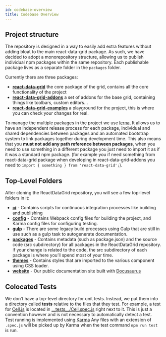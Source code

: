 ```yaml
---
id: codebase-overview
title: Codebase Overview
---
```


## Project structure
The repository is designed in a way to easily add extra features without adding bloat to the main react-data-grid package. As such, we have decided to adopt a monorepository structure, allowing us to publish individual npm packages within the same repository. Each publishable package lives as a separate folder in the `packages` folder. 

Currently there are three packages:
- [**react-data-grid**](https://www.npmjs.com/package/react-data-grid) the core package of the grid, contains all the core functionality of the project
- [**react-data-grid-addons**](https://www.npmjs.com/package/react-data-grid-addons) a set of addons for the base grid, containing things like toolbars, custom editors...
- [**react-data-grid-examples**](https://www.npmjs.com/package/react-data-grid-examples) a playground for the project, this is where you can check your changes for real.

To manage the multiple packages in the project we use [lerna](https://lernajs.io/), It allows us to have an independent release process for each package,
individual and shared dependencies between packages and an automated bootstrap system to link packages together during development time.
This also means that you **must not add any path reference between packages**, when you need to use something in a different package you just need to import it as if
it was a standard npm package. (for example you if need something from react-data-grid package when developing in react-data-grid-addons you need to `import { something } from 'react-data-grid';`).

## Top-Level Folders
After cloning the ReactDataGrid repository, you will see a few top-level folders in it:

- [**ci**](https://github.com/adazzle/react-data-grid/tree/master/ci) - Contains scripts for continuous integration processes like building and publishing
- [**config**](https://github.com/adazzle/react-data-grid/tree/master/config) - Contains Webpack config files for building the project, and Karma config files for configuring testing.
- [**gulp**](https://github.com/adazzle/react-data-grid/tree/master/gulp) - There are some legacy build processes using Gulp that are still in use such as a gulp task to autogenerate documentation.
- [**packages**](https://github.com/adazzle/react-data-grid/tree/master/gulp) - Contains metadata (such as package.json) and the source code (src subdirectory) for all packages in the ReactDataGrid repository. If your change is related to the code, the src subdirectory of each package is where you’ll spend most of your time.
- [**themes**](https://github.com/adazzle/react-data-grid/tree/master/themes) - Contains styles that are imported to the various component using CSS loader.
- [**website**](https://github.com/adazzle/react-data-grid/tree/master/website) - Our public documentation site built with [Docusaurus](https://docusaurus.io)

## Colocated Tests
We don’t have a top-level directory for unit tests. Instead, we put them into a directory called __tests__ relative to the files that they test. 
For example, a test for [Cell.js](https://github.com/adazzle/react-data-grid/blob/master/packages/react-data-grid/src/Cell.js) is located in [\_\_tests_\_\/Cell.spec.js](https://github.com/adazzle/react-data-grid/blob/master/packages/react-data-grid/src/__tests__/Cell.spec.js) right next to it.
This is just a convention however and is not necessary to automatically detect a test. Test running is implemented using [Karma](https://karma-runner.github.io/latest/index.html) Any files with an extension of  ```.spec.js``` will be picked up by Karma when the test command `npm run test` is run.   
